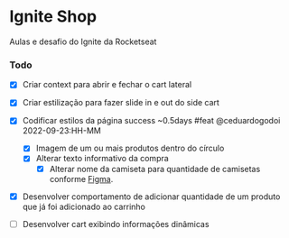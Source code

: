 # Ignite Shop

Aulas e desafio do Ignite da Rocketseat

### Todo

- [x] Criar context para abrir e fechar o cart lateral
- [x] Criar estilização para fazer slide in e out do side cart

- [x] Codificar estilos da página success ~0.5days #feat @ceduardogodoi 2022-09-23:HH-MM
  - [x] Imagem de um ou mais produtos dentro do círculo
  - [x] Alterar texto informativo da compra
    - [x] Alterar nome da camiseta para quantidade de camisetas conforme [Figma](<https://www.figma.com/file/8D9ZFJk3JMQMJ1MnbMPiT2/Ignite-Shop-2.0-(Copy)?node-id=418%3A62>).
- [X] Desenvolver comportamento de adicionar quantidade de um produto que já foi adicionado ao carrinho
- [ ] Desenvolver cart exibindo informações dinâmicas